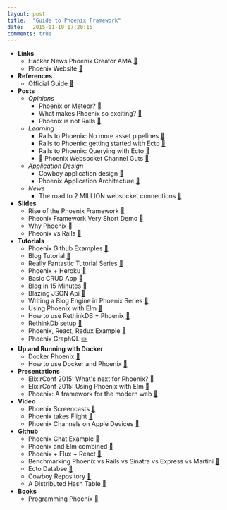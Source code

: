```yaml
---
layout: post
title:  "Guide to Phoenix Framework"
date:   2015-11-10 17:20:15
comments: true
---
```


- **Links**
    - Hacker News Phoenix Creator AMA [:link:](https://news.ycombinator.com/item?id=8671618)
    - Phoenix Website [:link:](http://www.phoenixframework.org/docs/overview)
- **References**
    - Official Guide [:link:](http://www.phoenixframework.org/docs/up-and-running)
- **Posts**
    - *Opinions*
        - Phoenix or Meteor? [:page_facing_up:](https://www.quora.com/Should-I-choose-Meteor-js-or-Phoenix-web-framework-based-on-Elixir-for-building-scalable-web-applications-with-realtime-connectivity)
        - What makes Phoenix so exciting? [:page_facing_up:](http://jerel.co/blog/2015/11/why-im-excited-about-elixir-and-phoenix)
        - Phoenix is not Rails [:page_facing_up:](https://dockyard.com/blog/2015/11/18/phoenix-is-not-rails)
    - *Learning*
        - Rails to Phoenix: No more asset pipelines [:page_facing_up:](http://blog.tokafish.com/rails-to-phoenix-brunch/)
        - Rails to Phoenix: getting started with Ecto [:page_facing_up:](http://blog.tokafish.com/rails-to-phoenix-getting-started-with-ecto/)
        - Rails to Phoenix: Querying with Ecto [:page_facing_up:](http://blog.tokafish.com/rails-to-phoenix-querying-with-ecto/)
        - :raised_hands: Phoenix Websocket Channel Guts [:page_facing_up:](http://zohaib.me/guts-of-phoenix-channels/)
    - *Application Design*
        - Cowboy application design [:page_facing_up:](http://learningelixir.joekain.com/cowboy-application-design/)
        - Phoenix Application Architecture [:page_facing_up:](https://github.com/phoenixframework/phoenix_guides/issues/118)
    - *News*
        - The road to 2 MILLION websocket connections [:page_facing_up:](http://www.phoenixframework.org/blog/the-road-to-2-million-websocket-connections)
- **Slides**
    - Rise of the Phoenix Framework [:floppy_disk:](http://slides.com/chrismccord/rise-of-the-phoenix#/)
    - Pheonix Framework Very Short Demo [:floppy_disk:](https://speakerdeck.com/maveonair/phoenix-framework)
    - Why Phoenix [:floppy_disk:](https://speakerdeck.com/pedroassumpcao/phoenix-framework)
    - Pheonix vs Rails [:floppy_disk:](https://speakerdeck.com/ma2gedev/ruby-on-rails-vs-phoenix-framework-number-shinjukuex-number-m3dev)
- **Tutorials**
    - Phoenix Github Examples [:link:](https://github.com/phoenix-examples)
    - Blog Tutorial [:link:](https://github.com/Gazler/elixir-blog-tutorial)
    - Really Fantastic Tutorial Series [:link:](http://phoenix.thefirehoseproject.com/1.html)
    - Phoenix + Heroku [:link:](https://speakerdeck.com/ma2gedev/guide-to-build-a-realtime-application-using-phoenix-on-heroku)
    - Basic CRUD App [:link:](http://gogogarrett.sexy/programming-in-elixir-with-the-phoenix-framework-building-a-basic-CRUD-app/)
    - Blog in 15 Minutes [:link:](http://codetunes.com/2015/phoenix-blog/)
    - Blazing JSON Api [:link:](https://robots.thoughtbot.com/testing-a-phoenix-elixir-json-api)
    - Writing a Blog Engine in Phoenix Series [:link:](https://medium.com/@diamondgfx/introduction-fe138ac6079d#.2n6x0a5bx)
    - Using Phoenix with Elm [:link:](http://www.cultivatehq.com/posts/phoenix-elm-1/)
    - How to use RethinkDB + Phoenix [:link:](http://stackoverflow.com/questions/31457945/how-to-use-rethinkdb-with-phoenixframework)
    - RethinkDb setup [:page_facing_up:](http://ryanswapp.com/2015/11/28/getting-started-with-rethinkdb-and-phoenix-framework/)
    - Phoenix, React, Redux Example [:link:](http://10consulting.com/2015/11/18/phoenix-react-redux-example/)
    - Phoenix GraphQL [:pencil2:](https://github.com/graphql-elixir/hello_graphql_phoenix)
- **Up and Running with Docker**
    - Docker Phoenix [:link:](https://github.com/marcelocg/phoenix-docker)
    - How to use Docker and Phoenix [:link:](http://ariya.ofilabs.com/2014/12/docker-and-phoenix-how-to-make-your-continuous-integration-more-awesome.html)
- **Presentations**
    - ElixirConf 2015: What's next for Phoenix? [:microphone:](https://www.youtube.com/watch?v=IMUpYOc9z3c)
    - ElixirConf 2015: Using Phoenix with Elm [:microphone:](https://www.youtube.com/watch?v=MgFDZx1LmOE)
    - Phoenix: A framework for the modern web [:microphone:](http://www.chrismccord.com/blog/2015/06/26/ndc-oslo-2015-phoenix-a-framework-for-the-modern-web/)
- **Video**
    - Phoenix Screencasts [:movie_camera:](http://phoenixscreencasts.com/episodes)
    - Phoenix takes Flight [:movie_camera:](http://www.chrismccord.com/blog/2015/05/09/elixirconfeu-keynote-phoenix-takes-flight/)
    - Phoenix Channels on Apple Devices [:movie_camera:](https://vimeo.com/136679715)
- **Github**
    - Phoenix Chat Example [:link:](https://github.com/chrismccord/phoenix_chat_example)
    - Phoenix and Elm combined [:link:](https://github.com/CultivateHQ/seat_saver)
    - Phoenix + Flux + React [:link:](https://github.com/hsavit1/phoenix-flux-react)
    - Benchmarking Phoenix vs Rails vs Sinatra vs Express vs Martini [:link:](https://github.com/mroth/phoenix-showdown)
    - Ecto Databse [:link:](https://github.com/elixir-lang/ecto)
    - Cowboy Repository [:link:](https://github.com/ninenines/cowboy)
    - A Distributed Hash Table [:link:](https://github.com/cit/MLDHT)
- **Books**
    - Programming Phoenix [:book:](https://pragprog.com/book/phoenix/programming-phoenix)
